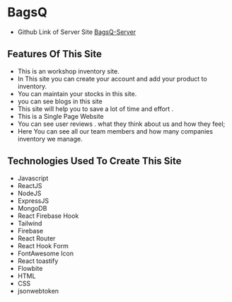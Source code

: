  # BagsQ
- Github Link of Server Site [BagsQ-Server](https://github.com/MafujulHaquePlabon/bagsq-server)

## Features Of This Site

- This is an workshop inventory site.
- In This site you can create your account and add your product to inventory.
- You can maintain your stocks in this site.
- you can see blogs in this site
- This site will help you to save a lot of time and effort .
- This is a Single Page Website
- You can see user reviews . what they think about us and how they feel;
- Here You can see all our team members and how many companies inventory we manage.

## Technologies Used To Create This Site

- Javascript
- ReactJS
- NodeJS
- ExpressJS
- MongoDB
- React Firebase Hook
- Tailwind
- Firebase
- React Router
- React Hook Form
- FontAwesome Icon
- React toastify
- Flowbite
- HTML
- CSS
- jsonwebtoken
